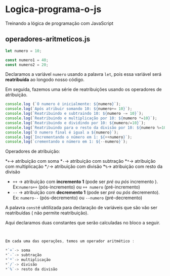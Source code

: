 # Logica-programa-o-js
Treinando a lógica de programação com JavaScript

## operadores-aritmeticos.js 

~~~~js
let numero = 10;
~~~~

~~~js
const numero1 = 40;
const numero2 = 20;

~~~

Declaramos a variável `numero` usando a palavra `let`, pois essa
variável será **reatribuída** ao longodo nosso código.

Em seguida, fazemos uma série de reatribuições usando os operadores
de atribuição.

~~~js
console.log (`O numero é inicialmente: ${numero}`);
console.log(`Após atribuir somando 10: ${numero+= 10}`);
console.log(`Reatribuindo e subtraindo 10: ${numero -= 10}`);
console.log(`Reatribuindo e multiplicação por 10: ${numero *=10}`);
console.log(`Reatribuindo e dividindo por 10: ${numero/=10}`);
console.log(`Reatribuindo para o resto da divisão por 10: ${numero %=10}`);
console.log(`O numero final é igual a ${numero}`);
console.log(`Incrementando o número em 1: ${++numero}`);
console,log(`crementando o número em 1: ${--numero}`);
~~~


Operadores de atribuição:

*`+`-> atribuição com soma 
*`-`-> atribuição com subtração
*`*`-> atribuição com multiplicação
*`/`-> atribuição com divisão
*`%`-> atribuição com resto da divisão
* `++` -> atribuição com **incremento 1**  (pode ser *pré* ou *pós* incremento ). Ex:`numero++` (pós-incremento) ou `++ numero` (pré-incremento)
* `--` -> atribuição com **decremento 1** (pode ser *pré* ou *pós* decremento). Ex: `numero--` (pós-decremento) ou `--numero` (pré-decremento)



A palavra `const`é uktilizada para declaração de variáveis que são vão ser reatribuídas ( não permite reatribuição).

Aqui declaramos duas constantes que serão calculadas no bloco a seguir.

~~~js

 
Em cada uma das operações, temos um operador aritmético :

*`+`-> soma 
*`-`-> subtração
*`*`-> multiplicação
*`/`-> divisão
*`%`-> resto da divisão